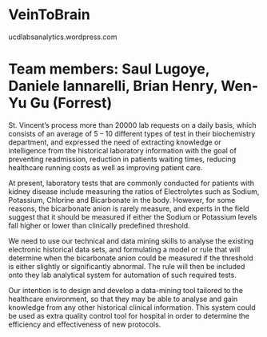 VeinToBrain
===========

ucdlabsanalytics.wordpress.com

Team members:
Saul Lugoye, Daniele Iannarelli, Brian Henry, Wen-Yu Gu (Forrest)
===========
St. Vincent’s process more than 20000 lab requests on a daily basis, which consists of an average of 5 – 10 different types of test in their biochemistry department, and expressed the need of extracting knowledge or intelligence from the historical laboratory information with the goal of preventing readmission, reduction in patients waiting times, reducing healthcare running costs as well as improving patient care.

At present, laboratory tests that are commonly conducted for patients with kidney disease include measuring the ratios of Electrolytes such as Sodium, Potassium, Chlorine and Bicarbonate in the body. However, for some reasons, the bicarbonate anion is rarely measure, and experts in the field suggest that it should be measured if either the Sodium or Potassium levels fall higher or lower than clinically predefined threshold.

We need to use our technical and data mining skills to analyse the existing electronic historical data sets, and formulating a model or rule that will determine when the bicarbonate anion could be measured if the threshold is either slightly or significantly abnormal. The rule will then be included onto they lab analytical system for automation of such required tests.

Our intention is to design and develop a data-mining tool tailored to the healthcare environment, so that they may be able to analyse and gain knowledge from any other historical clinical information. This system could be used as extra quality control tool for hospital in order to determine the efficiency and effectiveness of new protocols.

